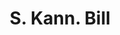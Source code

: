 ---
doi: 10.7916/D89P4CN9
date_other: '1889'
date_other_textual: '1889'
form: printed ephemera
genre:
- Invoices
name:
- S. Kann
object_in_context_url: https://biggert.cul.columbia.edu/items/view/ave_biggert_00561
subject_hierarchical_geographic:
- Baltimore, Maryland, United States
subject_name:
- S. Kann
title: S. Kann. Bill
sort_title: S. Kann. Bill
call_number: ave_biggert_00561
coordinates:
- 39.28333333333333,-76.61666666666666
pid: ave_biggert_00561
identifiers: ave_biggert_00561
thumbnail: https://derivativo-3.library.columbia.edu/iiif/2/ldpd:343758/full/!256,256/0/native.jpg
permalink: "/items/ave_biggert_00561/"
layout: iiif-image-page
---